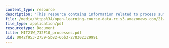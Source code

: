 ```yaml
---
content_type: resource
description: 'This resource contains information related to process summary. '
file: /media/https%3A/open-learning-course-data-rc.s3.amazonaws.com/21w-732-science-writing-and-new-media-fall-2010/0042f95327595b8266b3278302329991_MIT21W_732F10_processes.pdf
file_type: application/pdf
resourcetype: Document
title: MIT21W_732F10_processes.pdf
uid: 0042f953-2759-5b82-66b3-278302329991
---
```

